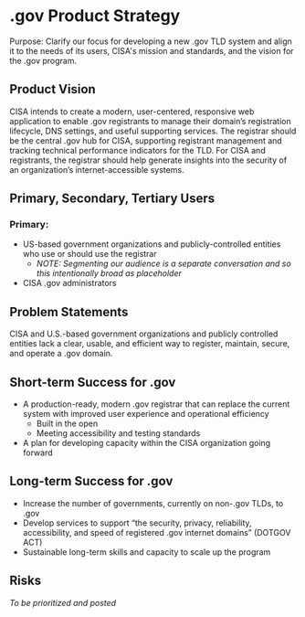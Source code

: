 # .gov Product Strategy
Purpose: Clarify our focus for developing a new .gov TLD system and align it to the needs of its users, CISA's mission and standards, and the vision for the .gov program.

## Product Vision

CISA intends to create a modern, user-centered, responsive web application to enable .gov registrants to manage their domain’s registration lifecycle, DNS settings, and useful supporting services. The registrar should be the central .gov hub for CISA, supporting registrant management and tracking technical performance indicators for the TLD. For CISA and registrants, the registrar should help generate insights into the security of an organization’s internet-accessible systems.


## Primary, Secondary, Tertiary Users
### Primary:
* US-based government organizations and publicly-controlled entities who use or should use the registrar
  * _NOTE: Segmenting our audience is a separate conversation and so this intentionally broad as placeholder_
* CISA .gov administrators


## Problem Statements
CISA and U.S.-based government organizations and publicly controlled entities lack a clear, usable, and efficient way to register, maintain, secure, and operate a .gov domain.

## Short-term Success for .gov
* A production-ready, modern .gov registrar that can replace the current system with improved user experience and operational efficiency
  * Built in the open
  * Meeting accessibility and testing standards
* A plan for developing capacity within the CISA organization going forward

## Long-term Success for .gov
* Increase the number of governments, currently on non-.gov TLDs, to .gov
* Develop services to support “the security, privacy, reliability, accessibility, and speed of registered .gov internet domains” (DOTGOV ACT)
* Sustainable long-term skills and capacity to scale up the program

## Risks
_To be prioritized and posted_

